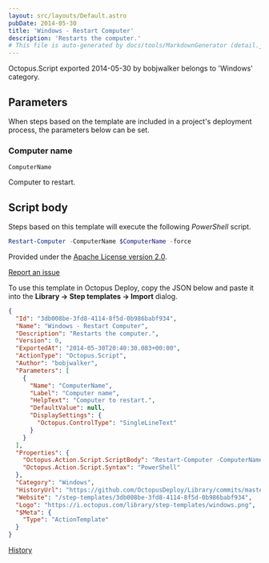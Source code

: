 ```yaml
---
layout: src/layouts/Default.astro
pubDate: 2014-05-30
title: 'Windows - Restart Computer'
description: 'Restarts the computer.'
# This file is auto-generated by docs/tools/MarkdownGenerator (detail.js)
---
```


Octopus.Script exported 2014-05-30 by bobjwalker belongs to 'Windows' category.

## Parameters

When steps based on the template are included in a project's deployment process, the parameters below can be set.


<div class="param">

### Computer name

`ComputerName`

Computer to restart.

</div>
        

## Script body

Steps based on this template will execute the following *PowerShell* script.

```PowerShell
Restart-Computer -ComputerName $ComputerName -force
```

Provided under the [Apache License version 2.0](https://github.com/OctopusDeploy/Library/blob/master/LICENSE.txt).

[Report an issue](https://github.com/OctopusDeploy/Library/issues/new?assignees=&labels=&projects=&template=bug-report.yml&title=Issue%20with%20Windows%20-%20Restart%20Computer&step-template=Windows%20-%20Restart%20Computer)

<div class="get-json">

To use this template in Octopus Deploy, copy the JSON below and paste it into the **Library → Step templates → Import** dialog.

```json
{
  "Id": "3db008be-3fd8-4114-8f5d-0b986babf934",
  "Name": "Windows - Restart Computer",
  "Description": "Restarts the computer.",
  "Version": 0,
  "ExportedAt": "2014-05-30T20:40:30.083+00:00",
  "ActionType": "Octopus.Script",
  "Author": "bobjwalker",
  "Parameters": [
    {
      "Name": "ComputerName",
      "Label": "Computer name",
      "HelpText": "Computer to restart.",
      "DefaultValue": null,
      "DisplaySettings": {
        "Octopus.ControlType": "SingleLineText"
      }
    }
  ],
  "Properties": {
    "Octopus.Action.Script.ScriptBody": "Restart-Computer -ComputerName $ComputerName -force",
    "Octopus.Action.Script.Syntax": "PowerShell"
  },
  "Category": "Windows",
  "HistoryUrl": "https://github.com/OctopusDeploy/Library/commits/master/step-templates//opt/buildagent/work/75443764cd38076d/step-templates/windows-restart-computer.json",
  "Website": "/step-templates/3db008be-3fd8-4114-8f5d-0b986babf934",
  "Logo": "https://i.octopus.com/library/step-templates/windows.png",
  "$Meta": {
    "Type": "ActionTemplate"
  }
}
```

[History](https://github.com/OctopusDeploy/Library/commits/master/step-templates/https://github.com/OctopusDeploy/Library/commits/master/step-templates//opt/buildagent/work/75443764cd38076d/step-templates/windows-restart-computer.json)

</div>
